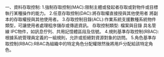 一、資料存取控制:
   1.強制存取控制(MAC):限制主體或發起者存取或對物件或目標執行某種操作的能力。
   2.任意存取控制(DAC):將存取權直接授與其他使用者  將副本的存取權授與其他使用者。
   3.存取控制目錄(ACL):作業系統支援數種系統物件類型，可讓使用者處理程序儲存或傳遞資訊。
   存取控制類型: 檔案與目錄 具名管線 IPC物件，如訊息佇列、共用記憶體區段及信號。
   4.規則基準存取控制(RBAC):根據系統管理員定義的一組規則，允許或拒絕對資源對象的訪問。
   5.角色基準存取控制(RBAC):RBAC為組織中的特定角色分配權限然後將用戶分配給該特定角色。
